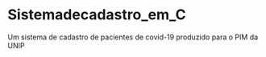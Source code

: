 # Sistemadecadastro_em_C
Um sistema de cadastro de pacientes de covid-19 produzido para o PIM da UNIP
